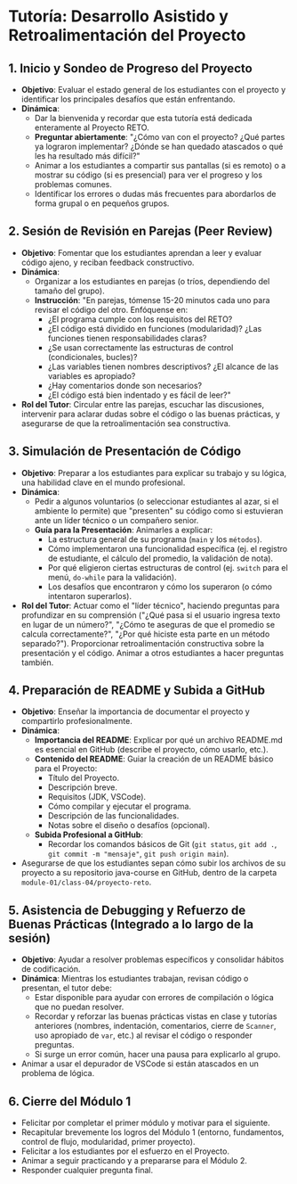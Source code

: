 # Tutoría: Desarrollo Asistido y Retroalimentación del Proyecto

## 1. Inicio y Sondeo de Progreso del Proyecto

- **Objetivo**: Evaluar el estado general de los estudiantes con el proyecto y identificar los principales desafíos que están enfrentando.
- **Dinámica**:
  - Dar la bienvenida y recordar que esta tutoría está dedicada enteramente al Proyecto RETO.
  - **Preguntar abiertamente**: "¿Cómo van con el proyecto? ¿Qué partes ya lograron implementar? ¿Dónde se han quedado atascados o qué les ha resultado más difícil?"
  - Animar a los estudiantes a compartir sus pantallas (si es remoto) o a mostrar su código (si es presencial) para ver el progreso y los problemas comunes.
  - Identificar los errores o dudas más frecuentes para abordarlos de forma grupal o en pequeños grupos.

## 2. Sesión de Revisión en Parejas (Peer Review)

- **Objetivo**: Fomentar que los estudiantes aprendan a leer y evaluar código ajeno, y reciban feedback constructivo.
- **Dinámica**:
  - Organizar a los estudiantes en parejas (o tríos, dependiendo del tamaño del grupo).
  - **Instrucción**: "En parejas, tómense 15-20 minutos cada uno para revisar el código del otro. Enfóquense en:
    - ¿El programa cumple con los requisitos del RETO?
    - ¿El código está dividido en funciones (modularidad)? ¿Las funciones tienen responsabilidades claras?
    - ¿Se usan correctamente las estructuras de control (condicionales, bucles)?
    - ¿Las variables tienen nombres descriptivos? ¿El alcance de las variables es apropiado?
    - ¿Hay comentarios donde son necesarios?
    - ¿El código está bien indentado y es fácil de leer?"
- **Rol del Tutor**: Circular entre las parejas, escuchar las discusiones, intervenir para aclarar dudas sobre el código o las buenas prácticas, y asegurarse de que la retroalimentación sea constructiva.

## 3. Simulación de Presentación de Código

- **Objetivo**: Preparar a los estudiantes para explicar su trabajo y su lógica, una habilidad clave en el mundo profesional.
- **Dinámica**:
  - Pedir a algunos voluntarios (o seleccionar estudiantes al azar, si el ambiente lo permite) que "presenten" su código como si estuvieran ante un líder técnico o un compañero senior.
  - **Guía para la Presentación**: Animarles a explicar:
    - La estructura general de su programa (`main` y los `métodos`).
    - Cómo implementaron una funcionalidad específica (ej. el registro de estudiante, el cálculo del promedio, la validación de nota).
    - Por qué eligieron ciertas estructuras de control (ej. `switch` para el menú, `do-while` para la validación).
    - Los desafíos que encontraron y cómo los superaron (o cómo intentaron superarlos).
- **Rol del Tutor**: Actuar como el "líder técnico", haciendo preguntas para profundizar en su comprensión ("¿Qué pasa si el usuario ingresa texto en lugar de un número?", "¿Cómo te aseguras de que el promedio se calcula correctamente?", "¿Por qué hiciste esta parte en un método separado?"). Proporcionar retroalimentación constructiva sobre la presentación y el código. Animar a otros estudiantes a hacer preguntas también.

## 4. Preparación de README y Subida a GitHub

- **Objetivo**: Enseñar la importancia de documentar el proyecto y compartirlo profesionalmente.
- **Dinámica**:
  - **Importancia del README**: Explicar por qué un archivo README.md es esencial en GitHub (describe el proyecto, cómo usarlo, etc.).
  - **Contenido del README**: Guiar la creación de un README básico para el Proyecto:
    - Título del Proyecto.
    - Descripción breve.
    - Requisitos (JDK, VSCode).
    - Cómo compilar y ejecutar el programa.
    - Descripción de las funcionalidades.
    - Notas sobre el diseño o desafíos (opcional).
  - **Subida Profesional a GitHub**:
    - Recordar los comandos básicos de Git (`git status`, `git add .`, `git commit -m "mensaje"`, `git push origin main`).
- Asegurarse de que los estudiantes sepan cómo subir los archivos de su proyecto a su repositorio java-course en GitHub, dentro de la carpeta `module-01/class-04/proyecto-reto`.

## 5. Asistencia de Debugging y Refuerzo de Buenas Prácticas (Integrado a lo largo de la sesión)

- **Objetivo**: Ayudar a resolver problemas específicos y consolidar hábitos de codificación.
- **Dinámica**: Mientras los estudiantes trabajan, revisan código o presentan, el tutor debe:
  - Estar disponible para ayudar con errores de compilación o lógica que no puedan resolver.
  - Recordar y reforzar las buenas prácticas vistas en clase y tutorías anteriores (nombres, indentación, comentarios, cierre de `Scanner`, uso apropiado de `var`, etc.) al revisar el código o responder preguntas.
  - Si surge un error común, hacer una pausa para explicarlo al grupo.
- Animar a usar el depurador de VSCode si están atascados en un problema de lógica.

## 6. Cierre del Módulo 1

- Felicitar por completar el primer módulo y motivar para el siguiente.
- Recapitular brevemente los logros del Módulo 1 (entorno, fundamentos, control de flujo, modularidad, primer proyecto).
- Felicitar a los estudiantes por el esfuerzo en el Proyecto.
- Animar a seguir practicando y a prepararse para el Módulo 2.
- Responder cualquier pregunta final.
